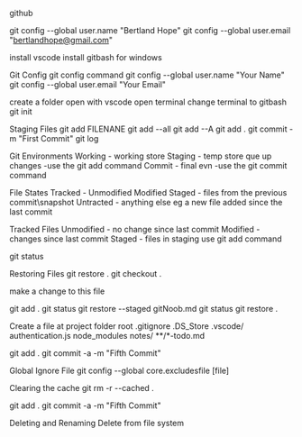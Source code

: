 github

git config --global user.name "Bertland Hope"
git config --global user.email "bertlandhope@gmail.com"

install vscode
install gitbash for windows

Git Config 
git config command 
git config --global user.name "Your Name" 
git config --global user.email "Your Email" 

create a folder
open with vscode
open terminal
change terminal to gitbash
git init

Staging Files 
git add FILENANE 
git add  --all
git add --A 
git add . 
git commit -m "First Commit" 
git log

Git Environments
Working - working store
Staging - temp store que up changes -use the git add command
Commit - final evn -use the git commit command

File States
Tracked - Unmodified Modified Staged - files from the previous commit\snapshot
Untracted - anything else eg a new file added since the last commit

Tracked Files 
Unmodified - no change since last commit
Modified - changes since last commit
Staged - files in staging use git add command

git status

Restoring Files 
git restore . 
git checkout .

make a change to this file

git add .
git status
git restore --staged gitNoob.md
git status
git restore .

Create a file at project folder root .gitignore
.DS_Store
.vscode/
authentication.js
node_modules
notes/
**/*-todo.md

git add .
git commit -a -m "Fifth Commit"

Global Ignore File
git config --global core.excludesfile [file]

Clearing the cache
git rm -r --cached .

git add .
git commit -a -m "Fifth Commit"

Deleting and Renaming
Delete from file system